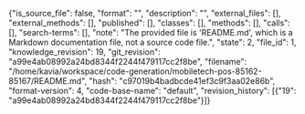 {"is_source_file": false, "format": "", "description": "", "external_files": [], "external_methods": [], "published": [], "classes": [], "methods": [], "calls": [], "search-terms": [], "note": "The provided file is 'README.md', which is a Markdown documentation file, not a source code file.", "state": 2, "file_id": 1, "knowledge_revision": 19, "git_revision": "a99e4ab08992a24bd8344f2244f479117cc2f8be", "filename": "/home/kavia/workspace/code-generation/mobiletech-pos-85162-85167/README.md", "hash": "c97019b4badbcde41ef3c9f3aa02e86b", "format-version": 4, "code-base-name": "default", "revision_history": [{"19": "a99e4ab08992a24bd8344f2244f479117cc2f8be"}]}